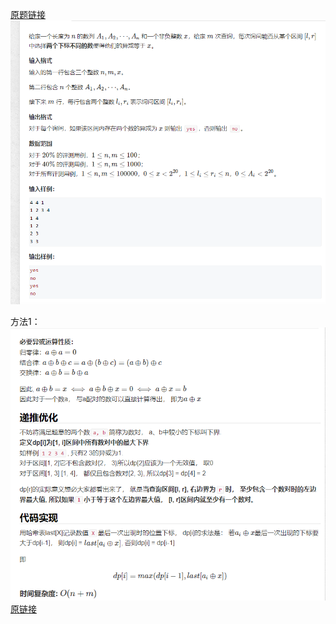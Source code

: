 [原题链接](https://www.acwing.com/problem/content/description/4648/)
![img_1.png](img_1.png)



方法1：
![img.png](img.png)
[原链接](https://www.acwing.com/solution/content/137064/)